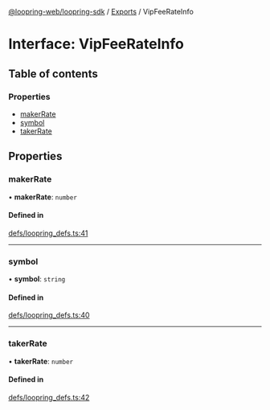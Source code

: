 [@loopring-web/loopring-sdk](../README.md) / [Exports](../modules.md) / VipFeeRateInfo

# Interface: VipFeeRateInfo

## Table of contents

### Properties

- [makerRate](VipFeeRateInfo.md#makerrate)
- [symbol](VipFeeRateInfo.md#symbol)
- [takerRate](VipFeeRateInfo.md#takerrate)

## Properties

### makerRate

• **makerRate**: `number`

#### Defined in

[defs/loopring_defs.ts:41](https://github.com/Loopring/loopring_sdk/blob/c031084/src/defs/loopring_defs.ts#L41)

___

### symbol

• **symbol**: `string`

#### Defined in

[defs/loopring_defs.ts:40](https://github.com/Loopring/loopring_sdk/blob/c031084/src/defs/loopring_defs.ts#L40)

___

### takerRate

• **takerRate**: `number`

#### Defined in

[defs/loopring_defs.ts:42](https://github.com/Loopring/loopring_sdk/blob/c031084/src/defs/loopring_defs.ts#L42)
